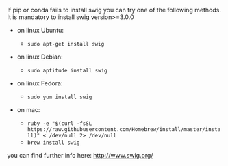 If pip or conda fails to install swig you can try one of the following methods. It is mandatory to install swig version>=3.0.0


- on linux Ubuntu:
    - `sudo apt-get install swig`
    
 - on linux Debian:
    - `sudo aptitude install swig`
    
 - on linux Fedora:
    - `sudo yum install swig`
    
 - on mac:
    - `ruby -e "$(curl -fsSL https://raw.githubusercontent.com/Homebrew/install/master/install)" < /dev/null 2> /dev/null`
    - `brew install swig`

you can find further info here: http://www.swig.org/